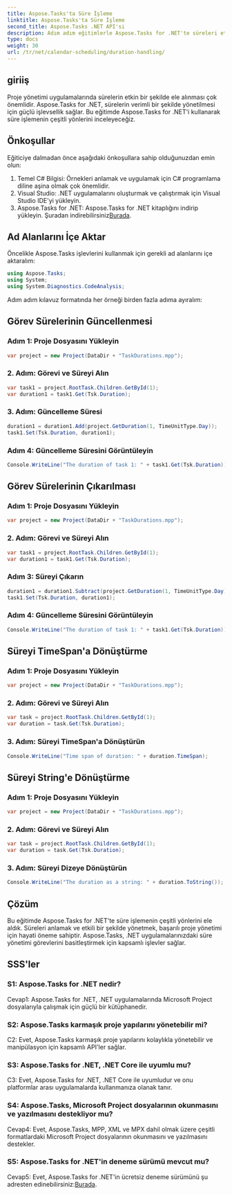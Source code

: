 ```yaml
---
title: Aspose.Tasks'ta Süre İşleme
linktitle: Aspose.Tasks'ta Süre İşleme
second_title: Aspose.Tasks .NET API'si
description: Adım adım eğitimlerle Aspose.Tasks for .NET'te süreleri etkili bir şekilde nasıl yöneteceğinizi öğrenin.
type: docs
weight: 30
url: /tr/net/calendar-scheduling/duration-handling/
---
```

## giriiş

Proje yönetimi uygulamalarında sürelerin etkin bir şekilde ele alınması çok önemlidir. Aspose.Tasks for .NET, sürelerin verimli bir şekilde yönetilmesi için güçlü işlevsellik sağlar. Bu eğitimde Aspose.Tasks for .NET'i kullanarak süre işlemenin çeşitli yönlerini inceleyeceğiz.

## Önkoşullar

Eğiticiye dalmadan önce aşağıdaki önkoşullara sahip olduğunuzdan emin olun:

1. Temel C# Bilgisi: Örnekleri anlamak ve uygulamak için C# programlama diline aşina olmak çok önemlidir.
2. Visual Studio: .NET uygulamalarını oluşturmak ve çalıştırmak için Visual Studio IDE'yi yükleyin.
3.  Aspose.Tasks for .NET: Aspose.Tasks for .NET kitaplığını indirip yükleyin. Şuradan indirebilirsiniz[Burada](https://releases.aspose.com/tasks/net/).

## Ad Alanlarını İçe Aktar

Öncelikle Aspose.Tasks işlevlerini kullanmak için gerekli ad alanlarını içe aktaralım:

```csharp
using Aspose.Tasks;
using System;
using System.Diagnostics.CodeAnalysis;


```

Adım adım kılavuz formatında her örneği birden fazla adıma ayıralım:

## Görev Sürelerinin Güncellenmesi

### Adım 1: Proje Dosyasını Yükleyin

```csharp
var project = new Project(DataDir + "TaskDurations.mpp");
```

### 2. Adım: Görevi ve Süreyi Alın

```csharp
var task1 = project.RootTask.Children.GetById(1);
var duration1 = task1.Get(Tsk.Duration);
```

### 3. Adım: Güncelleme Süresi

```csharp
duration1 = duration1.Add(project.GetDuration(1, TimeUnitType.Day));
task1.Set(Tsk.Duration, duration1);
```

### Adım 4: Güncelleme Süresini Görüntüleyin

```csharp
Console.WriteLine("The duration of task 1: " + task1.Get(Tsk.Duration));
```

## Görev Sürelerinin Çıkarılması

### Adım 1: Proje Dosyasını Yükleyin

```csharp
var project = new Project(DataDir + "TaskDurations.mpp");
```

### 2. Adım: Görevi ve Süreyi Alın

```csharp
var task1 = project.RootTask.Children.GetById(1);
var duration1 = task1.Get(Tsk.Duration);
```

### Adım 3: Süreyi Çıkarın

```csharp
duration1 = duration1.Subtract(project.GetDuration(1, TimeUnitType.Day));
task1.Set(Tsk.Duration, duration1);
```

### Adım 4: Güncelleme Süresini Görüntüleyin

```csharp
Console.WriteLine("The duration of task 1: " + task1.Get(Tsk.Duration));
```

## Süreyi TimeSpan'a Dönüştürme

### Adım 1: Proje Dosyasını Yükleyin

```csharp
var project = new Project(DataDir + "TaskDurations.mpp");
```

### 2. Adım: Görevi ve Süreyi Alın

```csharp
var task = project.RootTask.Children.GetById(1);
var duration = task.Get(Tsk.Duration);
```

### 3. Adım: Süreyi TimeSpan'a Dönüştürün

```csharp
Console.WriteLine("Time span of duration: " + duration.TimeSpan);
```

## Süreyi String'e Dönüştürme

### Adım 1: Proje Dosyasını Yükleyin

```csharp
var project = new Project(DataDir + "TaskDurations.mpp");
```

### 2. Adım: Görevi ve Süreyi Alın

```csharp
var task = project.RootTask.Children.GetById(1);
var duration = task.Get(Tsk.Duration);
```

### 3. Adım: Süreyi Dizeye Dönüştürün

```csharp
Console.WriteLine("The duration as a string: " + duration.ToString());
```

## Çözüm

Bu eğitimde Aspose.Tasks for .NET'te süre işlemenin çeşitli yönlerini ele aldık. Süreleri anlamak ve etkili bir şekilde yönetmek, başarılı proje yönetimi için hayati öneme sahiptir. Aspose.Tasks, .NET uygulamalarınızdaki süre yönetimi görevlerini basitleştirmek için kapsamlı işlevler sağlar.

## SSS'ler

### S1: Aspose.Tasks for .NET nedir?

Cevap1: Aspose.Tasks for .NET, .NET uygulamalarında Microsoft Project dosyalarıyla çalışmak için güçlü bir kütüphanedir.

### S2: Aspose.Tasks karmaşık proje yapılarını yönetebilir mi?

C2: Evet, Aspose.Tasks karmaşık proje yapılarını kolaylıkla yönetebilir ve manipülasyon için kapsamlı API'ler sağlar.

### S3: Aspose.Tasks for .NET, .NET Core ile uyumlu mu?

C3: Evet, Aspose.Tasks for .NET, .NET Core ile uyumludur ve onu platformlar arası uygulamalarda kullanmanıza olanak tanır.

### S4: Aspose.Tasks, Microsoft Project dosyalarının okunmasını ve yazılmasını destekliyor mu?

Cevap4: Evet, Aspose.Tasks, MPP, XML ve MPX dahil olmak üzere çeşitli formatlardaki Microsoft Project dosyalarının okunmasını ve yazılmasını destekler.

### S5: Aspose.Tasks for .NET'in deneme sürümü mevcut mu?

 Cevap5: Evet, Aspose.Tasks for .NET'in ücretsiz deneme sürümünü şu adresten edinebilirsiniz:[Burada](https://releases.aspose.com/).